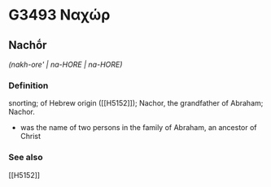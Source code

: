 # G3493 Ναχώρ

## Nachṓr

_(nakh-ore' | na-HORE | na-HORE)_

### Definition

snorting; of Hebrew origin ([[H5152]]); Nachor, the grandfather of Abraham; Nachor.

- was the name of two persons in the family of Abraham, an ancestor of Christ

### See also

[[H5152]]


